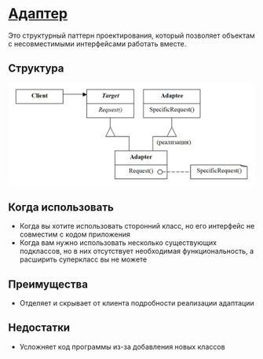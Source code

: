 # [Адаптер](AdapterDemo.java)
Это структурный паттерн проектирования, который позволяет объектам с
несовместимыми интерфейсами работать вместе.

## Структура
![](Adapter.jpg)

## Когда использовать
+ Когда вы хотите использовать сторонний класс, но его интерфейс не
  совместим с кодом приложения
+ Когда вам нужно использовать несколько существующих подклассов, но
  в них отсутствует необходимая функциональность, а расширить суперкласс
  вы не можете
  
## Преимущества
+ Отделяет и скрывает от клиента подробности реализации адаптации

## Недостатки
+ Усложняет код программы из-за добавления новых классов